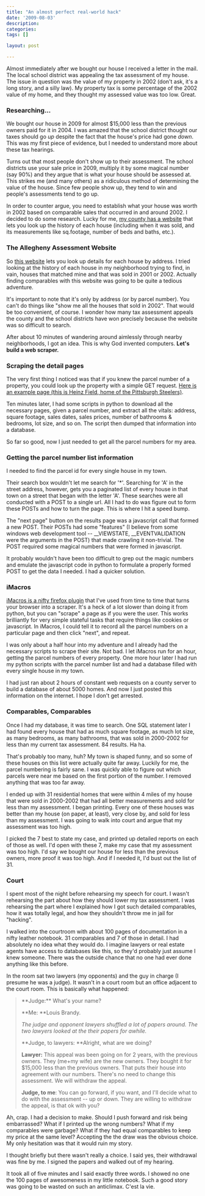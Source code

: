 ```yaml
---
title: "An almost perfect real-world hack"
date: '2009-08-03'
description:
categories:
tags: []

layout: post

---
```

Almost immediately after we bought our house I received a letter in the mail. The local school district was appealing the tax assessment of my house. The issue in question was the value of my property in 2002 (don't ask, it's a long story, and a silly law). My property tax is some percentage of the 2002 value of my home, and they thought my assessed value was too low. Great.
<h3>Researching...</h3>
We bought our house in 2009 for almost $15,000 less than the previous owners paid for it in 2004. I was amazed that the school district thought our taxes should go <em>up</em> despite the fact that the house's price had gone <em>down</em>. This was my first piece of evidence, but I needed to understand more about these tax hearings.

Turns out that most people don't show up to their assessment. The school districts use your sale price in 2009, multiply it by some magical number (say 90%) and they argue that is what your house should be assessed at. This strikes me (and many others) as a ridiculous method of determining the value of the house. Since few people show up, they tend to win and people's assessments tend to go up.

In order to counter argue, you need to establish what your house was worth in 2002 based on comparable sales that occurred in and around 2002. I decided to do some research. Lucky for me, <a href="http://www2.county.allegheny.pa.us/RealEstate/Search.aspx">my county has a website</a> that lets you look up the history of each house (including when it was sold, and its measurements like sq.footage, number of beds and baths, etc.).
<h3>The Allegheny Assessment Website</h3>
So <a href="http://www2.county.allegheny.pa.us/RealEstate/Search.aspx">this website</a> lets you look up details for each house by address. I tried looking at the history of each house in my neighborhood trying to find, in vain, houses that matched mine and that was sold in 2001 or 2002. Actually finding comparables with this website was going to be quite a tedious adventure.

It's important to note that it's only by address (or by parcel number). You can't do things like "show me all the houses that sold in 2002". That would be too convenient, of course. I wonder how many tax assessment appeals the county and the school districts have won precisely because the website was so difficult to search.

After about 10 minutes of wandering around aimlessly through nearby neighborhoods, I got an idea. This is why God invented computers. <strong>Let's build a web scraper.</strong>
<h3>Scraping the detail pages</h3>
The very first thing I noticed was that if you knew the parcel number of a property, you could look up the property with a simple GET request. <a href="http://www2.county.allegheny.pa.us/RealEstate/GeneralInfo.aspx?ParcelID=0008J00030000000%20%20%20%20&amp;SearchType=2&amp;SearchStreet=Art%20Roone&amp;SearchNum=&amp;SearchMuni=">Here is an example page (this is Heinz Field, home of the Pittsburgh Steelers)</a>.

Ten minutes later, I had some scripts in python to download all the necessary pages, given a parcel number, and extract all the vitals: address, square footage, sales dates, sales prices, number of bathrooms &amp; bedrooms, lot size, and so on. The script then dumped that information into a database.

So far so good, now I just needed to get all the parcel numbers for my area.
<h3>Getting the parcel number list information</h3>
I needed to find the parcel id for every single house in my town.

Their search box wouldn't let me search for '\*'. Searching for 'A' in the street address, however, gets you a paginated list of every house in that town on a street that began with the letter 'A'. These searches were all conducted with a POST to a single url. All I had to do was figure out to form these POSTs and how to turn the page. This is where I hit a speed bump.

The "next page" button on the results page was a javascript call that formed a new POST. Their POSTs had some "features" (I believe from some windows web development tool -- __VIEWSTATE, __EVENTVALIDATION were the arguments in the POST) that made crawling it non-trivial. The POST required some magical numbers that were formed in javascript.

It probably wouldn't have been too difficult to grep out the magic numbers and emulate the javascript code in python to formulate a properly formed POST to get the data I needed. I had a quicker solution.
<h3>iMacros</h3>
<a href="https://addons.mozilla.org/en-US/firefox/addon/3863">iMacros is a nifty firefox plugin</a> that I've used from time to time that turns your browser into a scraper. It's a heck of a lot slower than doing it from python, but you can "scrape" a page as if you were the user. This works brilliantly for very simple stateful tasks that require things like cookies or javascript. In iMacros, I could tell it to record all the parcel numbers on a particular page and then click "next", and repeat.

I was only about a half hour into my adventure and I already had the necessary scripts to scrape their site. Not bad. I let iMacros run for an hour, getting the parcel numbers of every property. One more hour later I had run my python scripts with the parcel number list and had a database filled with every single house in my town.

I had just ran about 2 hours of constant web requests on a county server to build a database of about 5000 homes. And now I just posted this information on the internet. I hope I don't get arrested.
<h3>Comparables, Comparables</h3>
Once I had my database, it was time to search. One SQL statement later I had found every house that had as much square footage, as much lot size, as many bedrooms, as many bathrooms, that was sold in 2000-2002 for less than my current tax assessment. 84 results. Ha ha.

That's probably too many, huh? My town is shaped funny, and so some of these houses on this list were actually quite far away. Luckily for me, the parcel numbering is fairly sane. I was quickly able to figure out which parcels were near me based on the first portion of the number. I removed anything that was too far away.

I ended up with 31 residential homes that were within 4 miles of my house that were sold in 2000-2002 that had all better measurements and sold for less than my assessment. I began printing. Every one of these houses was better than my house (on paper, at least), very close by, and sold for less than my assessment. I was going to walk into court and argue that my assessment was too high.

I picked the 7 best to state my case, and printed up detailed reports on each of those as well. I'd open with these 7, make my case that my assessment was too high. I'd say we bought our house for less than the previous owners, more proof it was too high. And if I needed it, I'd bust out the list of 31.
<h3>Court</h3>
I spent most of the night before rehearsing my speech for court. I wasn't rehearsing the part about how they should lower my tax assessment. I was rehearsing the part where I explained how I got such detailed comparables, how it was totally legal, and how they shouldn't throw me in jail for "hacking".

I walked into the courtroom with about 100 pages of documentation in a nifty leather notebook. 31 comparables and 7 of those in detail. I had absolutely no idea what they would do. I imagine lawyers or real estate agents have access to databases like this, so they'd probably just assume I knew someone. There was the outside chance that no one had ever done anything like this before.

In the room sat two lawyers (my opponents) and the guy in charge (I presume he was a judge). It wasn't in a court room but an office adjacent to the court room. This is basically what happened:

<blockquote>**Judge:** What's your name?

**Me: **Louis Brandy.

<em>The judge and opponent lawyers shuffled a lot of papers around. The two lawyers looked at the their papers for awhile. </em>

**Judge, to lawyers: **Alright, what are we doing?

**Lawyer:** This appeal was been going on for 2 years, with the previous owners. They (me+my wife) are the new owners. They bought it for $15,000 less than the previous owners. That puts their house into agreement with our numbers. There's no need to change this assessment. We will withdraw the appeal.

**Judge, to me**: You can go forward, if you want, and I'll decide what to do with the assessment -- up or down. They are willing to withdraw the appeal, is that ok with you?</blockquote>

Ah, crap. I had a decision to make. Should I push forward and risk being embarrassed? What if I printed up the wrong numbers? What if my comparables were garbage? What if they had equal comparables to keep my price at the same level? Accepting the the draw was the obvious choice. My only hesitation was that it would ruin my story.

I thought briefly but there wasn't really a choice. I said yes, their withdrawal was fine by me. I signed the papers and walked out of my hearing.

It took all of five minutes and I said exactly three words. I showed no one the 100 pages of awesomeness in my little notebook. Such a good story was going to be wasted on such an anticlimax. C'est la vie.
